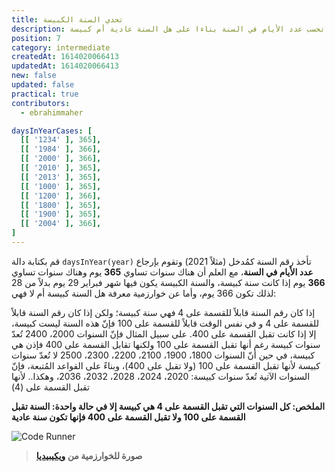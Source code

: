 ```yaml
---
title: تحدي السنة الكبيسة
description: تحدي كتابة دالة تحسب عدد اﻷيام في السنة بناءا على هل السنة عادية أم كبيسة
position: 7
category: intermediate
createdAt: 1614020066413
updatedAt: 1614020066413
new: false
updated: false
practical: true
contributors:
  - ebrahimmaher

daysInYearCases: [
  [[ '1234' ], 365],
  [[ '1984' ], 366],
  [[ '2000' ], 366],
  [[ '2010' ], 365],
  [[ '2013' ], 365],
  [[ '1000' ], 365],
  [[ '1200' ], 366],
  [[ '1800' ], 365],
  [[ '1900' ], 365],
  [[ '2004' ], 366],
]
---
```


<challenge :cases="daysInYearCases" label="تحدي عدد اﻷيام في السنة" function-name="daysInYear" :parameters="['year']">

قم بكتابة دالة `daysInYear(year)` تأخذ رقم السنة كمُدخل (مثلاً 2021) وتقوم بإرجاع **عدد اﻷيام في السنة**، مع العلم أن هناك سنوات تساوي **365** يوم وهناك سنوات تساوي **366** يوم إذا كانت سنة كبيسة، والسنة الكبيسة يكون فيها شهر فبراير 29 يوم بدلاً من 28 لذلك تكون 366 يوم، وأما عن خوارزمية معرفة هل السنة كبيسة أم لا فهي: 

إذا كان رقم السنة قابلاً للقسمة على 4 فهي سنة كبيسة؛ ولكن إذا كان رقم السنة قابلاً للقسمة على 4 و في نفس الوقت قابلاً للقسمة على 100 فإنّ هذه السنة ليست كبيسة، إلا إذا كانت تقبل القسمة على 400. على سبيل المثال فإنّ السنوات 2000، 2400 تُعدّ سنوات كبيسة رغم أنها تقبل القسمة على 100 ولكنها تقابل القسمة على 400 فإذن هي كبيسة، في حين أنّ السنوات 1800، 1900، 2100، 2200، 2300، 2500 لا تُعدّ سنوات كبيسة ﻷنها تقبل القسمة على 100 (ولا تقبل على 400)، وبناءً على القواعد المُتبعة، فإنّ السنوات الآتية تُعدّ سنوات كبيسة: 2020، 2024، 2028، 2032، 2036، وهكذا.. ﻷنها تقبل القسمة على (4)

**الملخص: كل السنوات التي تقبل القسمة على 4 هي كبيسة إلا في حالة واحدة: السنة تقبل القسمة على 100 ولا تقبل القسمة على 400 فإنها تكون سنة عادية**

<expand full button-text="اضغط هنا للمساعدة">

![Code Runner](/tutorials/algorithms/leap-year-algorithm-wikipidia.png)

> **صورة للخوارزمية من [ويكيبيديا](https://en.wikipedia.org/wiki/Leap_year#Algorithm)**
</expand>

<br>
</challenge>
